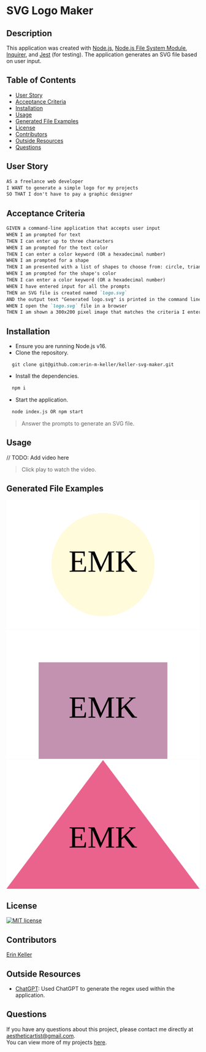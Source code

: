   # SVG Logo Maker
  
  ## Description 
  This application was created with [Node.js](https://nodejs.org/en), [Node.js File System Module](https://www.w3schools.com/nodejs/nodejs_filesystem.asp), [Inquirer](https://www.npmjs.com/package/inquirer), and [Jest](https://jestjs.io/) (for testing). The application generates an SVG file based on user input.
  
  ## Table of Contents
  * [User Story](#user-story)
  * [Acceptance Criteria](#acceptance-criteria)
  * [Installation](#installation)
  * [Usage](#usage)
  * [Generated File Examples](#generated-file-examples)
  * [License](#license)
  * [Contributors](#contributors)
  * [Outside Resources](#outside-resources)
  * [Questions](#questions)

  ## User Story
  ```md
  AS a freelance web developer
  I WANT to generate a simple logo for my projects
  SO THAT I don't have to pay a graphic designer
  ```

  ## Acceptance Criteria
  ```md
  GIVEN a command-line application that accepts user input
  WHEN I am prompted for text
  THEN I can enter up to three characters
  WHEN I am prompted for the text color
  THEN I can enter a color keyword (OR a hexadecimal number)
  WHEN I am prompted for a shape
  THEN I am presented with a list of shapes to choose from: circle, triangle, and square
  WHEN I am prompted for the shape's color
  THEN I can enter a color keyword (OR a hexadecimal number)
  WHEN I have entered input for all the prompts
  THEN an SVG file is created named `logo.svg`
  AND the output text "Generated logo.svg" is printed in the command line
  WHEN I open the `logo.svg` file in a browser
  THEN I am shown a 300x200 pixel image that matches the criteria I entered
  ```
  
  ## Installation 
  * Ensure you are running Node.js v16.  
  * Clone the repository.
  ```
    git clone git@github.com:erin-m-keller/keller-svg-maker.git
  ```
  * Install the dependencies.
  ```bash
    npm i
  ```
  * Start the application.
  ```md
    node index.js OR npm start
  ```
  > Answer the prompts to generate an SVG file.
  
  ## Usage
  
  // TODO: Add video here

  > Click play to watch the video.

  ## Generated File Examples
  
  ![Circle SVG Example](./examples/circle.svg)
  ![Square SVG Example](./examples/square.svg)
  ![Triangle SVG Example](./examples/triangle.svg)
  
  ## License 
  [![MIT license](https://img.shields.io/badge/License-MIT-purple.svg)](https://lbesson.mit-license.org/)
  
  ## Contributors 
  [Erin Keller](https://github.com/erin-m-keller)

  ## Outside Resources

  * [ChatGPT](https://openai.com/blog/chatgpt): Used ChatGPT to generate the regex used within the application.
  
  ## Questions
  If you have any questions about this project, please contact me directly at [aestheticartist@gmail.com](aestheticartist@gmail.com).  
  You can view more of my projects [here](https://github.com/erin-m-keller).
  
